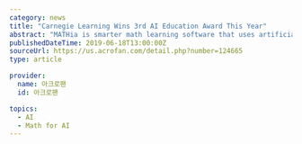 ```yaml
---
category: news
title: "Carnegie Learning Wins 3rd AI Education Award This Year"
abstract: "MATHia is smarter math learning software that uses artificial intelligence ... Now I know when they’re getting stuck.” “AI is a powerful tool we can use to support teachers and help them extend their impact,” said Barry Malkin, CEO of Carnegie ..."
publishedDateTime: 2019-06-18T13:00:00Z
sourceUrl: https://us.acrofan.com/detail.php?number=124665
type: article

provider:
  name: 아크로팬
  id: 아크로팬

topics:
  - AI
  - Math for AI
---
```


